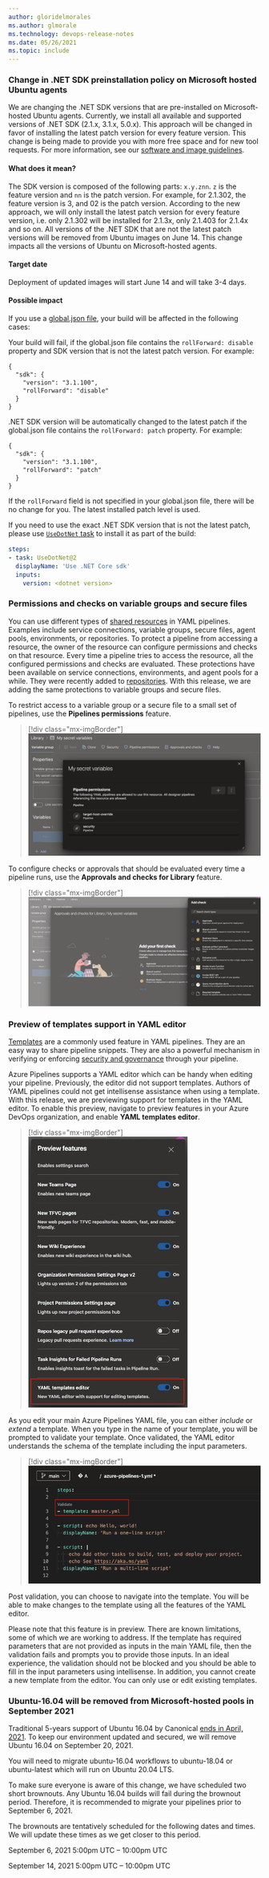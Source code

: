 ```yaml
---
author: gloridelmorales
ms.author: glmorale
ms.technology: devops-release-notes
ms.date: 05/26/2021
ms.topic: include
---
```


### Change in .NET SDK preinstallation policy on Microsoft hosted Ubuntu agents

We are changing the .NET SDK versions that are pre-installed on Microsoft-hosted Ubuntu agents. Currently, we install all available and supported versions of .NET SDK (2.1.x, 3.1.x, 5.0.x). This approach will be changed in favor of installing the latest patch version for every feature version. This change is being made to provide you with more free space and for new tool requests. For more information, see our [software and image guidelines](https://github.com/actions/virtual-environments/blob/main/docs/software-and-images-guidelines.md).

#### What does it mean?

The SDK version is composed of the following parts: `x.y.znn`. `z` is the feature version and `nn` is the patch version. For example, for 2.1.302, the feature version is 3, and 02 is the patch version. According to the new approach, we will only install the latest patch version for every feature version, i.e. only 2.1.302 will be installed for 2.1.3x, only 2.1.403 for 2.1.4x and so on. All versions of the .NET SDK that are not the latest patch versions will be removed from Ubuntu images on June 14. This change impacts all the versions of Ubuntu on Microsoft-hosted agents.

#### Target date

Deployment of updated images will start June 14 and will take 3-4 days.

#### Possible impact

If you use a [global.json file](/dotnet/core/tools/global-json), your build will be affected in the following cases:

Your build will fail, if the global.json file contains the `rollForward: disable` property and SDK version that is not the latest patch version. For example:
```
{
  "sdk": {
    "version": "3.1.100",
    "rollForward": "disable"
  }
}
```

.NET SDK version will be automatically changed to the latest patch if the global.json file contains the `rollForward: patch` property. For example:
```
{
  "sdk": {
    "version": "3.1.100",
    "rollForward": "patch"
  }
}
```

If the `rollForward` field is not specified in your global.json file, there will be no change for you. The latest installed patch level is used.

If you need to use the exact .NET SDK version that is not the latest patch, please use [`UseDotNet` task](/azure/devops/pipelines/tasks/tool/dotnet-core-tool-installer) to install it as part of the build:

``` YAML
steps:
- task: UseDotNet@2
  displayName: 'Use .NET Core sdk'
  inputs:
    version: <dotnet version>
```
### Permissions and checks on variable groups and secure files

You can use different types of [shared resources](/azure/devops/pipelines/process/about-resources) in YAML pipelines. Examples include service connections, variable groups, secure files, agent pools, environments, or repositories. To protect a pipeline from accessing a resource, the owner of the resource can configure permissions and checks on that resource. Every time a pipeline tries to access the resource, all the configured permissions and checks are evaluated. These protections have been available on service connections, environments, and agent pools for a while. They were recently added to [repositories](/azure/devops/pipelines/process/repository-resource). With this release, we are adding the same protections to variable groups and secure files.

To restrict access to a variable group or a secure file to a small set of pipelines, use the **Pipelines permissions** feature.

> [!div class="mx-imgBorder"]
> ![My secret variables](../../media/187-pipelines-01.png)

To configure checks or approvals that should be evaluated every time a pipeline runs, use the **Approvals and checks for Library** feature.

> [!div class="mx-imgBorder"]
> ![Add checks approval](../../media/187-pipelines-02.png)

### Preview of templates support in YAML editor

[Templates](/azure/devops/pipelines/process/templates) are a commonly used feature in YAML pipelines. They are an easy way to share pipeline snippets. They are also a powerful mechanism in verifying or enforcing [security and governance](/azure/devops/pipelines/security/templates) through your pipeline.

Azure Pipelines supports a YAML editor which can be handy when editing your pipeline. Previously, the editor did not support templates. Authors of YAML pipelines could not get intellisense assistance when using a template. With this release, we are previewing support for templates in the YAML editor. To enable this preview, navigate to preview features in your Azure DevOps organization, and enable **YAML templates editor**.

> [!div class="mx-imgBorder"]
> ![Enable YAML templates editor in preview features](../../media/187-pipelines-04.png)

As you edit your main Azure Pipelines YAML file, you can either _include_ or _extend_ a template. When you type in the name of your template, you will be prompted to validate your template. Once validated, the YAML editor understands the schema of the template including the input parameters.

> [!div class="mx-imgBorder"]
> ![YAML template](../../media/187-pipelines-05.png)

Post validation, you can choose to navigate into the template. You will be able to make changes to the template using all the features of the YAML editor.

Please note that this feature is in preview. There are known limitations, some of which we are working to address.
If the template has required parameters that are not provided as inputs in the main YAML file, then the validation fails and prompts you to provide those inputs. In an ideal experience, the validation should not be blocked and you should be able to fill in the input parameters using intellisense. In addition, you cannot create a new template from the editor. You can only use or edit existing templates.

### Ubuntu-16.04 will be removed from Microsoft-hosted pools in September 2021

Traditional 5-years support of Ubuntu 16.04 by Canonical [ends in April, 2021](https://ubuntu.com/16-04). To keep our environment updated and secured, we will remove Ubuntu 16.04 on September 20, 2021.

You will need to migrate ubuntu-16.04 workflows to ubuntu-18.04 or ubuntu-latest which will run on Ubuntu 20.04 LTS.

To make sure everyone is aware of this change, we have scheduled two short brownouts. Any Ubuntu 16.04 builds will fail during the brownout period. Therefore, it is recommended to migrate your pipelines prior to September 6, 2021.

The brownouts are tentatively scheduled for the following dates and times. We will update these times as we get closer to this period.

September 6, 2021 5:00pm UTC – 10:00pm UTC

September 14, 2021 5:00pm UTC – 10:00pm UTC